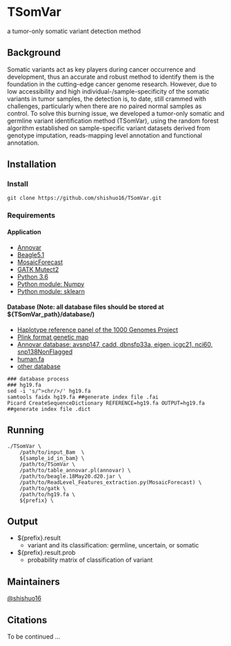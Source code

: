 # TSomVar
 a tumor-only somatic variant detection method
## Background
Somatic variants act as key players during cancer occurrence and development, thus an accurate and robust method to identify them is the foundation in the cutting-edge cancer genome research. However, due to low accessibility and high individual-/sample-specificity of the somatic variants in tumor samples, the detection is, to date, still crammed with challenges, particularly when there are no paired normal samples as control. To solve this burning issue, we developed a tumor-only somatic and germline variant identification method (TSomVar), using the random forest algorithm established on sample-specific variant datasets derived from genotype imputation, reads-mapping level annotation and functional annotation.
## Installation
### Install
```
git clone https://github.com/shishuo16/TSomVar.git
```
### Requirements
#### Application
* [Annovar](https://annovar.openbioinformatics.org/en/latest/)
* [Beagle5.1](https://faculty.washington.edu/browning/beagle/b5_1.html)
* [MosaicForecast](https://github.com/parklab/MosaicForecast)
* [GATK Mutect2](https://gatk.broadinstitute.org/hc/en-us/articles/360037593851-Mutect2)
* [Python 3.6](https://www.python.org/downloads/)
* [Python module: Numpy](https://numpy.org/)
* [Python module: sklearn](https://scikit-learn.org/stable/)
#### Database (Note: all database files should be stored at ${TSomVar_path}/database/)
* [Haplotype reference panel of the 1000 Genomes Project](http://ftp.1000genomes.ebi.ac.uk/vol1/ftp/release/20130502)
* [Plink format genetic map](http://bochet.gcc.biostat.washington.edu/beagle/genetic_maps/)
* [Annovar database: avsnp147, cadd, dbnsfp33a, eigen, icgc21, nci60, snp138NonFlagged](https://annovar.openbioinformatics.org/en/latest/)
* [human.fa](https://hgdownload.soe.ucsc.edu/goldenPath/hg19/bigZips/)
* [other database](https://pan.baidu.com/s/107Lp6d4gKBOJQQJU_TYq5g?pwd=vavp#list/path=%2F)

```
### database process
### hg19.fa
sed -i 's/^>chr/>/' hg19.fa
samtools faidx hg19.fa ##generate index file .fai
Picard CreateSequenceDictionary REFERENCE=hg19.fa OUTPUT=hg19.fa ##generate index file .dict
```

## Running
```
./TSomVar \
    /path/to/input_Bam  \
    ${sample_id_in_bam} \
    /path/to/TSomVar \
    /path/to/table_annovar.pl(annovar) \
    /path/to/beagle.18May20.d20.jar \
    /path/to/ReadLevel_Features_extraction.py(MosaicForecast) \
    /path/to/gatk \
    /path/to/hg19.fa \
    ${prefix} \
```
## Output
- ${prefix}.result
  - variant and its classification: germline, uncertain, or somatic
- ${prefix}.result.prob
  - probability matrix of classification of variant
## Maintainers
[@shishuo16](https://github.com/shishuo16)
## Citations
To be continued ...
